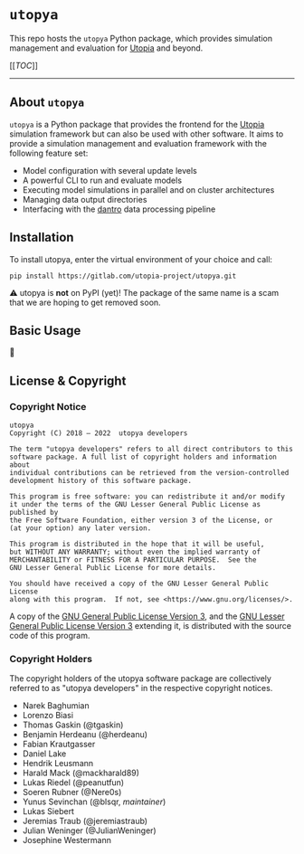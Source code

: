 # `utopya`

This repo hosts the `utopya` Python package, which provides simulation management and evaluation for [Utopia] and beyond.

[[_TOC_]]

---

## About `utopya`
`utopya` is a Python package that provides the frontend for the [Utopia] simulation framework but can also be used with other software.
It aims to provide a simulation management and evaluation framework with the following feature set:

- Model configuration with several update levels
- A powerful CLI to run and evaluate models
- Executing model simulations in parallel and on cluster architectures
- Managing data output directories
- Interfacing with the [dantro] data processing pipeline


## Installation
To install utopya, enter the virtual environment of your choice and call:

```
pip install https://gitlab.com/utopia-project/utopya.git
```

⚠️ utopya is **not** on PyPI (yet)!
The package of the same name is a scam that we are hoping to get removed soon.


## Basic Usage
🚧


## License & Copyright
### Copyright Notice

    utopya
    Copyright (C) 2018 – 2022  utopya developers

    The term "utopya developers" refers to all direct contributors to this
    software package. A full list of copyright holders and information about
    individual contributions can be retrieved from the version-controlled
    development history of this software package.

    This program is free software: you can redistribute it and/or modify
    it under the terms of the GNU Lesser General Public License as published by
    the Free Software Foundation, either version 3 of the License, or
    (at your option) any later version.

    This program is distributed in the hope that it will be useful,
    but WITHOUT ANY WARRANTY; without even the implied warranty of
    MERCHANTABILITY or FITNESS FOR A PARTICULAR PURPOSE.  See the
    GNU Lesser General Public License for more details.

    You should have received a copy of the GNU Lesser General Public License
    along with this program.  If not, see <https://www.gnu.org/licenses/>.

A copy of the [GNU General Public License Version 3][GPL], and the
[GNU Lesser General Public License Version 3][LGPL] extending it, is distributed with
the source code of this program.

### Copyright Holders

The copyright holders of the utopya software package are collectively referred
to as "utopya developers" in the respective copyright notices.

* Narek Baghumian
* Lorenzo Biasi
* Thomas Gaskin (@tgaskin)
* Benjamin Herdeanu (@herdeanu)
* Fabian Krautgasser
* Daniel Lake
* Hendrik Leusmann
* Harald Mack (@mackharald89)
* Lukas Riedel (@peanutfun)
* Soeren Rubner (@Nere0s)
* Yunus Sevinchan (@blsqr, *maintainer*)
* Lukas Siebert
* Jeremias Traub (@jeremiastraub)
* Julian Weninger (@JulianWeninger)
* Josephine Westermann

[GPL]: https://www.gnu.org/licenses/gpl-3.0.en.html
[LGPL]: https://www.gnu.org/licenses/lgpl-3.0.en.html
[Utopia]: https://utopia-project.org/
[dantro]: https://dantro.readthedocs.io/
